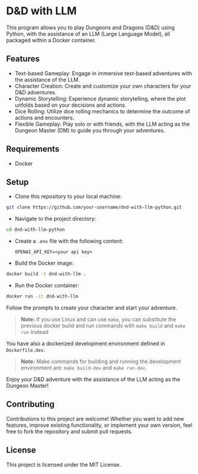 # D&D with LLM

This program allows you to play Dungeons and Dragons (D&D) using Python, with the assistance of an LLM (Large Language Model), all packaged within a Docker container.

## Features

* Text-based Gameplay: Engage in immersive text-based adventures with the assistance of the LLM.
* Character Creation: Create and customize your own characters for your D&D adventures.
* Dynamic Storytelling: Experience dynamic storytelling, where the plot unfolds based on your decisions and actions.
* Dice Rolling: Utilize dice rolling mechanics to determine the outcome of actions and encounters.
* Flexible Gameplay: Play solo or with friends, with the LLM acting as the Dungeon Master (DM) to guide you through your adventures.

## Requirements

* Docker

## Setup

* Clone this repository to your local machine:

```bash
git clone https://github.com/your-username/dnd-with-llm-python.git
```

* Navigate to the project directory:

```bash
cd dnd-with-llm-python
```
* Create a `.env` file with the following content:
  ```
  OPENAI_API_KEY=<your api key>
  ```
* Build the Docker image:

```bash
docker build -t dnd-with-llm .
```

* Run the Docker container:

```bash
docker run -it dnd-with-llm
```

Follow the prompts to create your character and start your adventure.

>**Note:** If you use Linux and can use `make`, you can substitute the previous docker build and run commands with `make build` and `make run` instead

You have also a dockerized development environment defined in `Dockerfile.dev`.

>**Note:** Make commands for building and running the development environment are: `make build-dev` and `make run-dev`.

Enjoy your D&D adventure with the assistance of the LLM acting as the Dungeon Master!

## Contributing

Contributions to this project are welcome! Whether you want to add new features, improve existing functionality, or implement your own version, feel free to fork the repository and submit pull requests.

## License

This project is licensed under the MIT License.
